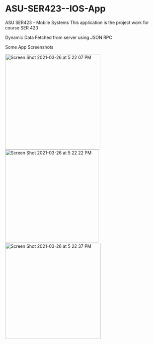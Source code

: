 # ASU-SER423--IOS-App

ASU SER423 - Mobile Systems This application is the project work for course SER 423

Dynamic Data Fetched from server using JSON RPC

Some App Screenshots

<img width="306" alt="Screen Shot 2021-03-26 at 5 22 07 PM" src="https://user-images.githubusercontent.com/75572930/112704497-11183f00-8e58-11eb-83b3-907fd9903da0.png">

<img width="300" alt="Screen Shot 2021-03-26 at 5 22 22 PM" src="https://user-images.githubusercontent.com/75572930/112704495-107fa880-8e58-11eb-87f3-1f2d66cf9540.png">


<img width="308" alt="Screen Shot 2021-03-26 at 5 22 37 PM" src="https://user-images.githubusercontent.com/75572930/112704493-0f4e7b80-8e58-11eb-8292-627417325ba8.png">

